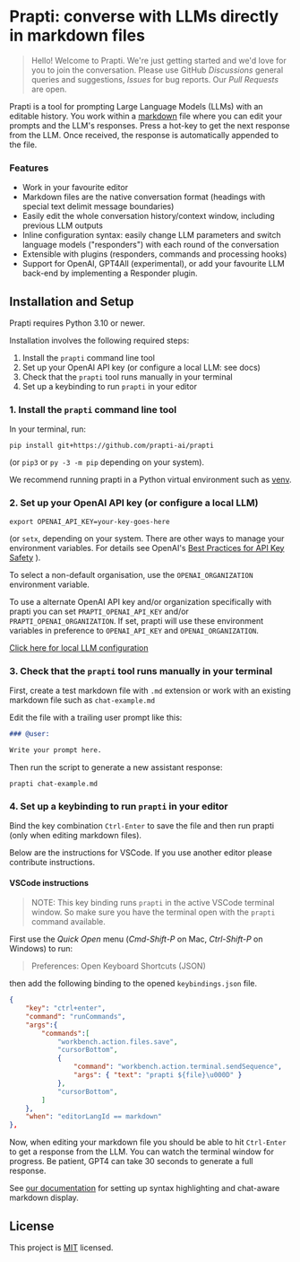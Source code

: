 # Prapti: converse with LLMs directly in markdown files

> Hello! Welcome to Prapti. We're just getting started and we'd love for you to join the conversation. Please use GitHub *Discussions* general queries and suggestions, *Issues* for bug reports. Our *Pull Requests* are open.

Prapti is a tool for prompting Large Language Models (LLMs) with an editable history. You work within a [markdown](https://www.markdownguide.org/) file where you can edit your prompts and the LLM's responses. Press a hot-key to get the next response from the LLM. Once received, the response is automatically appended to the file.

### Features

- Work in your favourite editor
- Markdown files are the native conversation format (headings with special text delimit message boundaries)
- Easily edit the whole conversation history/context window, including previous LLM outputs
- Inline configuration syntax: easily change LLM parameters and switch language models ("responders") with each round of the conversation
- Extensible with plugins (responders, commands and processing hooks)
- Support for OpenAI, GPT4All (experimental), or add your favourite LLM back-end by implementing a Responder plugin.

## Installation and Setup

Prapti requires Python 3.10 or newer.

Installation involves the following required steps:

1. Install the `prapti` command line tool
2. Set up your OpenAI API key (or configure a local LLM: see docs)
3. Check that the `prapti` tool runs manually in your terminal
4. Set up a keybinding to run `prapti` in your editor

### 1. Install the `prapti` command line tool

In your terminal, run:

```
pip install git+https://github.com/prapti-ai/prapti
```

(or `pip3` or `py -3 -m pip` depending on your system).

We recommend running prapti in a Python virtual environment such as
[venv](https://docs.python.org/3/tutorial/venv.html).

### 2. Set up your OpenAI API key (or configure a local LLM)

```
export OPENAI_API_KEY=your-key-goes-here
```

(or `setx`, depending on your system. There are other ways to manage your environment variables. For details see OpenAI's [Best Practices for API Key Safety](https://help.openai.com/en/articles/5112595-best-practices-for-api-key-safety) ).

To select a non-default organisation, use the `OPENAI_ORGANIZATION` environment variable.

To use a alternate OpenAI API key and/or organization specifically with prapti you can set `PRAPTI_OPENAI_API_KEY` and/or `PRAPTI_OPENAI_ORGANIZATION`. If set, prapti will use these environment variables in preference to `OPENAI_API_KEY` and `OPENAI_ORGANIZATION`.

[Click here for local LLM configuration](docs/local_llms.md)

### 3. Check that the `prapti` tool runs manually in your terminal

First, create a test markdown file with `.md` extension or work with an existing markdown file such as `chat-example.md`

Edit the file with a trailing user prompt like this:

```markdown:chat-example.md
### @user:

Write your prompt here.
```

Then run the script to generate a new assistant response:

```
prapti chat-example.md
```

### 4. Set up a keybinding to run `prapti` in your editor

Bind the key combination `Ctrl-Enter` to save the file and then run prapti (only when editing markdown files).

Below are the instructions for VSCode. If you use another editor please contribute instructions.

#### VSCode instructions

> NOTE: This key binding runs `prapti` in the active VSCode terminal window. So make sure you have the terminal open with the `prapti` command available.

First use the *Quick Open* menu (*Cmd-Shift-P* on Mac, *Ctrl-Shift-P* on Windows) to run:

> Preferences: Open Keyboard Shortcuts (JSON)

then add the following binding to the opened `keybindings.json` file.

```json
{
    "key": "ctrl+enter",
    "command": "runCommands",
    "args":{
        "commands":[
            "workbench.action.files.save",
            "cursorBottom",
            {
                "command": "workbench.action.terminal.sendSequence",
                "args": { "text": "prapti ${file}\u000D" }
            },
            "cursorBottom",
        ]
    },
    "when": "editorLangId == markdown"
},
```

Now, when editing your markdown file you should be able to hit `Ctrl-Enter` to get a response from the LLM. You can watch the terminal window for progress. Be patient, GPT4 can take 30 seconds to generate a full response.

See [our documentation](docs/editor_tweaks.md) for setting up syntax highlighting and chat-aware markdown display.

## License

This project is [MIT](LICENSE) licensed.
